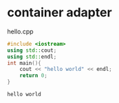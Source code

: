 # container adapter
hello.cpp 
```cpp
#include <iostream>
using std::cout;
using std::endl;
int main(){
    cout << "hello world" << endl;
    return 0;
}
```
```
hello world
```